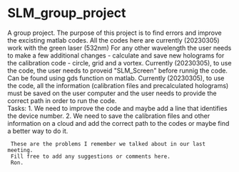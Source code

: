 # SLM_group_project
A group project. The purpose of this project is to find errors and improve the excisting matlab codes.
All the codes here are currently (20230305) work with the green laser (532nm)
For any other wavelength the user needs to make a few additional changes - calculate and save new holograms for the calibration code - circle, grid and a vortex.
Currently (20230305), to use the code, the user needs to proveid "SLM_Screen" before runnig the code. Can be found using gds function on matlab.
Currently (20230305), to use the code, all the information (calibration files and precalculated holograms) must be saved on the user computer and the user needs to provide the correct path in order to run the code.  
Tasks:
     1. We need to improve the code and maybe add a line that identifies the device number.
     2. We need to save the calibration files and other information on a cloud and add the correct path to the codes or maybe find a better way to do it.
     
     These are the problems I remember we talked about in our last meeting. 
     Fill free to add any suggestions or comments here. 
     Ron.
